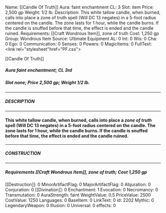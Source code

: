 Name: [[Candle Of Truth]]
Aura: faint enchantment
CL: 3
Slot: item
Price: 2,500 gp
Weight: 1/2 lb.
Description: This white tallow candle, when burned, calls into place a zone of truth spell (Will DC 13 negates) in a 5-foot radius centered on the candle. The zone lasts for 1 hour, while the candle burns. If the candle is snuffed before that time, the effect is ended and the candle ruined.
Requirements: [[Craft Wondrous Item]], zone of truth
Cost: 1,250 gp
Group: Wondrous Item
Source: Ultimate Equipment
AL: 0
Int: 0
Wis: 0
Cha: 0
Ego: 0
Communication: 0
Senses: 0
Powers: 0
MagicItems: 0
FullText: <link rel="stylesheet"href="PF.css"><div class="heading"><p class="alignleft">[[Candle Of Truth]]</p><div style="clear: both;"></div></div><div><h5><b>Aura </b>faint enchantment; <b>CL </b>3rd</h5><h5><b>Slot </b>none; <b>Price </b>2,500 gp; <b>Weight </b>1/2 lb.</h5></div><hr/><div><h5><b>DESCRIPTION</b></h5></div><hr/><div><h4><p>This white tallow candle, when burned, calls into place a <i>zone of truth</i> spell (Will DC 13 negates) in a 5-foot radius centered on the candle. The zone lasts for 1 hour, while the candle burns. If the candle is snuffed before that time, the effect is ended and the candle ruined.</p></h4></div><hr/><div><h5><b>CONSTRUCTION</b></h5></div><hr/><div><h5><b>Requirements </b>[[Craft Wondrous Item]], <i>zone of truth</i>; <b>Cost </b>1,250 gp</h5></div>
[[Destruction]]: 0
MinorArtifactFlag: 0
MajorArtifactFlag: 0
Abjuration: 0
Conjuration: 0
[[Divination]]: 0
Enchantment: 1
Evocation: 0
Necromancy: 0
Transmutation: 0
AuraStrength: faint
WeightValue: 0.5
PriceValue: 2500
CostValue: 1250
Languages: 0
BaseItem: 0
LinkText: 0
id: 2202
Mythic: 0
LegendaryWeapon: 0
Illusion: 0
Universal: 0
effects: 0
